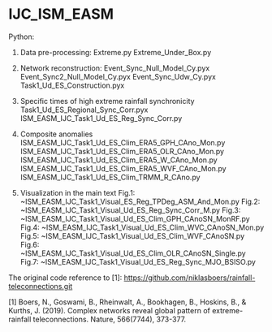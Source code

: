 # IJC_ISM_EASM

Python:
1. Data pre-processing:
    Extreme.py
    Extreme_Under_Box.py

2. Network reconstruction:
    Event_Sync_Null_Model_Cy.pyx
    Event_Sync2_Null_Model_Cy.pyx
    Event_Sync_Udw_Cy.pyx
    Task1_Ud_ES_Construction.pyx

3. Specific times of high extreme rainfall synchronicity
    Task1_Ud_ES_Regional_Sync_Corr.pyx
    ISM_EASM_IJC_Task1_Ud_ES_Reg_Sync_Corr.py

4. Composite anomalies
    ISM_EASM_IJC_Task1_Ud_ES_Clim_ERA5_GPH_CAno_Mon.py
    ISM_EASM_IJC_Task1_Ud_ES_Clim_ERA5_OLR_CAno_Mon.py
    ISM_EASM_IJC_Task1_Ud_ES_Clim_ERA5_W_CAno_Mon.py
    ISM_EASM_IJC_Task1_Ud_ES_Clim_ERA5_WVF_CAno_Mon.py
    ISM_EASM_IJC_Task1_Ud_ES_Clim_TRMM_R_CAno.py

5. Visualization in the main text
    Fig.1: ~ISM_EASM_IJC_Task1_Visual_ES_Reg_TPDeg_ASM_And_Mon.py
    Fig.2: ~ISM_EASM_IJC_Task1_Visual_Ud_ES_Reg_Sync_Corr_M.py
    Fig.3: ~ISM_EASM_IJC_Task1_Visual_Ud_ES_Clim_GPH_CAnoSN_MonRF.py
    Fig.4: ~ISM_EASM_IJC_Task1_Visual_Ud_ES_Clim_WVC_CAnoSN_Mon.py
    Fig.5: ~ISM_EASM_IJC_Task1_Visual_Ud_ES_Clim_WVF_CAnoSN.py
    Fig.6: ~ISM_EASM_IJC_Task1_Visual_Ud_ES_Clim_OLR_CAnoSN_Single.py
    Fig.7: ~ISM_EASM_IJC_Task1_Visual_Ud_ES_Reg_Sync_MJO_BSISO.py

The original code reference to [1]:
https://github.com/niklasboers/rainfall-teleconnections.git

[1] Boers, N., Goswami, B., Rheinwalt, A., Bookhagen, B., Hoskins, B., & Kurths, J. (2019). Complex networks reveal global pattern of extreme-rainfall teleconnections. Nature, 566(7744), 373-377.